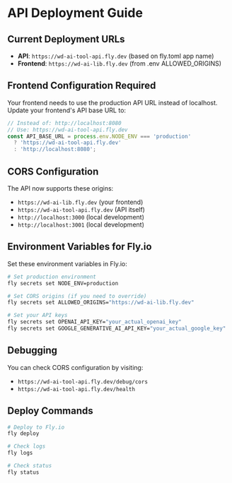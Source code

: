 # API Deployment Guide

## Current Deployment URLs

- **API**: `https://wd-ai-tool-api.fly.dev` (based on fly.toml app name)
- **Frontend**: `https://wd-ai-lib.fly.dev` (from .env ALLOWED_ORIGINS)

## Frontend Configuration Required

Your frontend needs to use the production API URL instead of localhost. Update your frontend's API base URL to:

```javascript
// Instead of: http://localhost:8080
// Use: https://wd-ai-tool-api.fly.dev
const API_BASE_URL = process.env.NODE_ENV === 'production' 
  ? 'https://wd-ai-tool-api.fly.dev'
  : 'http://localhost:8080';
```

## CORS Configuration

The API now supports these origins:
- `https://wd-ai-lib.fly.dev` (your frontend)
- `https://wd-ai-tool-api.fly.dev` (API itself)
- `http://localhost:3000` (local development)
- `http://localhost:3001` (local development)

## Environment Variables for Fly.io

Set these environment variables in Fly.io:

```bash
# Set production environment
fly secrets set NODE_ENV=production

# Set CORS origins (if you need to override)
fly secrets set ALLOWED_ORIGINS="https://wd-ai-lib.fly.dev"

# Set your API keys
fly secrets set OPENAI_API_KEY="your_actual_openai_key"
fly secrets set GOOGLE_GENERATIVE_AI_API_KEY="your_actual_google_key"
```

## Debugging

You can check CORS configuration by visiting:
- `https://wd-ai-tool-api.fly.dev/debug/cors`
- `https://wd-ai-tool-api.fly.dev/health`

## Deploy Commands

```bash
# Deploy to Fly.io
fly deploy

# Check logs
fly logs

# Check status
fly status
```